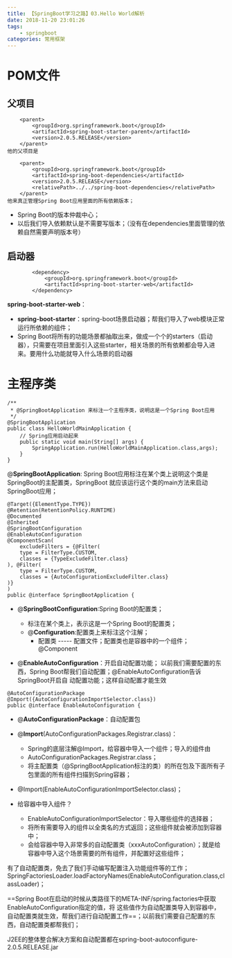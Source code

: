 ```yaml
---
title: 【SpringBoot学习之路】03.Hello World解析
date: 2018-11-20 23:01:26
tags: 
	- springboot
categories: 常用框架
---
```

# POM文件
## 父项目

```
    <parent>
        <groupId>org.springframework.boot</groupId>
        <artifactId>spring-boot-starter-parent</artifactId>
        <version>2.0.5.RELEASE</version>
    </parent>
他的父项目是

    <parent>
        <groupId>org.springframework.boot</groupId>
        <artifactId>spring-boot-dependencies</artifactId>
        <version>2.0.5.RELEASE</version>
        <relativePath>../../spring-boot-dependencies</relativePath>
    </parent>
他来真正管理Spring Boot应用里面的所有依赖版本；
```
- Spring Boot的版本仲裁中心；
- 以后我们导入依赖默认是不需要写版本；（没有在dependencies里面管理的依赖自然需要声明版本号）
## 启动器

```
        <dependency>
            <groupId>org.springframework.boot</groupId>
            <artifactId>spring-boot-starter-web</artifactId>
        </dependency>
```
**spring-boot-starter-web**：
- **spring-boot-starter**：spring-boot场景启动器；帮我们导入了web模块正常运行所依赖的组件；
- Spring Boot将所有的功能场景都抽取出来，做成一个个的starters（启动器），只需要在项目里面引入这些starter，相关场景的所有依赖都会导入进来。要用什么功能就导入什么场景的启动器
# 主程序类

```
/**
 * @SpringBootApplication 来标注一个主程序类，说明这是一个Spring Boot应用
 */
@SpringBootApplication
public class HelloWorldMainApplication {
    // Spring应用启动起来
    public static void main(String[] args) {
        SpringApplication.run(HelloWorldMainApplication.class,args);
    }
}
```
@**SpringBootApplication**: Spring Boot应用标注在某个类上说明这个类是SpringBoot的主配置类，SpringBoot
就应该运行这个类的main方法来启动SpringBoot应用；

```
@Target({ElementType.TYPE})
@Retention(RetentionPolicy.RUNTIME)
@Documented
@Inherited
@SpringBootConfiguration
@EnableAutoConfiguration
@ComponentScan(
    excludeFilters = {@Filter(
    type = FilterType.CUSTOM,
    classes = {TypeExcludeFilter.class}
), @Filter(
    type = FilterType.CUSTOM,
    classes = {AutoConfigurationExcludeFilter.class}
)}
)
public @interface SpringBootApplication {
```
- @**SpringBootConfiguration**:Spring Boot的配置类；
  - 标注在某个类上，表示这是一个Spring Boot的配置类；
  - @**Configuration**:配置类上来标注这个注解；
    - 配置类 ----- 配置文件；配置类也是容器中的一个组件；@Component

- @**EnableAutoConfiguration**：开启自动配置功能；
以前我们需要配置的东西，Spring Boot帮我们自动配置；@EnableAutoConfiguration告诉SpringBoot开启自
动配置功能；这样自动配置才能生效
```
@AutoConfigurationPackage
@Import({AutoConfigurationImportSelector.class})
public @interface EnableAutoConfiguration {
```
- @**AutoConfigurationPackage**：自动配置包
- @**Import**(AutoConfigurationPackages.Registrar.class)：

  - Spring的底层注解@Import，给容器中导入一个组件；导入的组件由
  - AutoConfigurationPackages.Registrar.class；
  - 将主配置类（@SpringBootApplication标注的类）的所在包及下面所有子包里面的所有组件扫描到Spring容器；
- @Import(EnableAutoConfigurationImportSelector.class)；
- 给容器中导入组件？
  - EnableAutoConfigurationImportSelector：导入哪些组件的选择器；
  - 将所有需要导入的组件以全类名的方式返回；这些组件就会被添加到容器中；
  - 会给容器中导入非常多的自动配置类（xxxAutoConfiguration）；就是给容器中导入这个场景需要的所有组件，并配置好这些组件；

有了自动配置类，免去了我们手动编写配置注入功能组件等的工作；
SpringFactoriesLoader.loadFactoryNames(EnableAutoConfiguration.class,classLoader)；

==Spring Boot在启动的时候从类路径下的META-INF/spring.factories中获取EnableAutoConfiguration指定的值，将
这些值作为自动配置类导入到容器中，自动配置类就生效，帮我们进行自动配置工作==；以前我们需要自己配置的东西，自动配置类都帮我们；

J2EE的整体整合解决方案和自动配置都在spring-boot-autoconfigure-2.0.5.RELEASE.jar